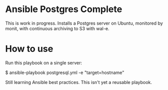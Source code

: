 # Ansible Postgres Complete

This is work in progress. Installs a Postgres server on Ubuntu, monitored by monit, with continuous archiving to S3 with wal-e.

# How to use

Run this playbook on a single server:

$ ansible-playbook postgresql.yml -e "target=hostname"

Still learning Ansible best practices. This isn't yet a reusable playbook.
